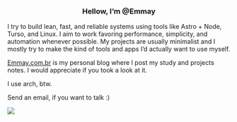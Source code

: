 <h3  align="center">
Hellow, I’m @Emmay
</h3>

I try to build lean, fast, and reliable systems using tools like Astro + Node, Turso, and Linux. 
I aim to work favoring performance, simplicity, and automation whenever possible. 
My projects are usually minimalist and I mostly try to make the kind of tools and apps I’d actually want to use myself.

[Emmay.com.br](https://emmay.com.br/) is my personal blog where I post my study and projects notes. I would appreciate if you took a look at it.    

I use arch, btw. 

Send an email, if you want to talk :) 


<a href = "mailto:emimay.dev@gmail.com"><img src="https://img.shields.io/badge/-Gmail-%23333?style=flat-square&logo=gmail&logoColor=white&color=red" target="_blank"></a>
